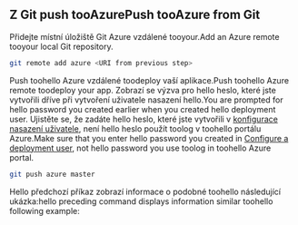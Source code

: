 ## <a name="push-tooazure-from-git"></a><span data-ttu-id="43d7e-101">Z Git push tooAzure</span><span class="sxs-lookup"><span data-stu-id="43d7e-101">Push tooAzure from Git</span></span>

<span data-ttu-id="43d7e-102">Přidejte místní úložiště Git Azure vzdálené tooyour.</span><span class="sxs-lookup"><span data-stu-id="43d7e-102">Add an Azure remote tooyour local Git repository.</span></span>

```bash
git remote add azure <URI from previous step>
```

<span data-ttu-id="43d7e-103">Push toohello Azure vzdálené toodeploy vaší aplikace.</span><span class="sxs-lookup"><span data-stu-id="43d7e-103">Push toohello Azure remote toodeploy your app.</span></span> <span data-ttu-id="43d7e-104">Zobrazí se výzva pro hello heslo, které jste vytvořili dříve při vytvoření uživatele nasazení hello.</span><span class="sxs-lookup"><span data-stu-id="43d7e-104">You are prompted for hello password you created earlier when you created hello deployment user.</span></span> <span data-ttu-id="43d7e-105">Ujistěte se, že zadáte hello heslo, které jste vytvořili v [konfigurace nasazení uživatele](#configure-a-deployment-user), není hello heslo použít toolog v toohello portálu Azure.</span><span class="sxs-lookup"><span data-stu-id="43d7e-105">Make sure that you enter hello password you created in [Configure a deployment user](#configure-a-deployment-user), not hello password you use toolog in toohello Azure portal.</span></span>

```bash
git push azure master
```

<span data-ttu-id="43d7e-106">Hello předchozí příkaz zobrazí informace o podobné toohello následující ukázka:</span><span class="sxs-lookup"><span data-stu-id="43d7e-106">hello preceding command displays information similar toohello following example:</span></span>
